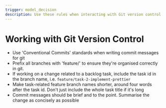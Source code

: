 ```yaml
---
trigger: model_decision
description: Use these rules when interacting with Git version control
---
```


# Working with Git Version Control

- Use 'Conventional Commits' standards when writing commit messages for git
- Prefix all branches with 'feature/' to ensure they're organised correctly in git.
- If working on a change related to a backlog task, include the task id in the branch name, i.e. `feature/task-2-implement-prettier`
- Make task-related feature branch names shorter, around four words after the task id. Don't just include the whole task title if it's long
- Commit messages should be brief and to the point. Summarise the change as concisely as possible